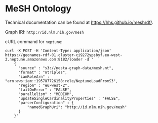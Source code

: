 # MeSH Ontology

Technical documentation can be found at https://hhs.github.io/meshrdf/.

Graph IRI: `http://id.nlm.nih.gov/mesh`

cURL command for `neptune`:

```
curl -X POST -H 'Content-Type: application/json'
https://geonames-rdf-01.cluster-ci9272ypsbyf.eu-west-2.neptune.amazonaws.com:8182/loader -d '
    {
      "source" : "s3://nesta-graph-data/mesh.nt",
      "format" : "ntriples",
      "iamRoleArn" : "arn:aws:iam::195787726158:role/NeptuneLoadFromS3",
      "region" : "eu-west-2",
      "failOnError" : "FALSE",
      "parallelism" : "MEDIUM",
      "updateSingleCardinalityProperties" : "FALSE",
      "parserConfiguration" : {
          "namedGraphUri": "http://id.nlm.nih.gov/mesh"
      }
    }'
```
